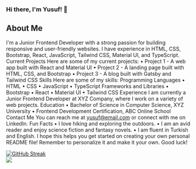 ### Hi there, I'm Yusuf! 👋
## About Me
I'm a Junior Frontend Developer with a strong passion for building responsive and user-friendly websites. I have experience in HTML, CSS, Bootstrap, React, JavaScript, Tailwind CSS, Material UI, and TypeScript.
Current Projects
Here are some of my current projects:
•	Project 1 - A web app built with React and Material UI
•	Project 2 - A landing page built with HTML, CSS, and Bootstrap
•	Project 3 - A blog built with Gatsby and Tailwind CSS
Skills
Here are some of my skills:
Programming Languages
•	HTML
•	CSS
•	JavaScript
•	TypeScript
Frameworks and Libraries
•	Bootstrap
•	React
•	Material UI
•	Tailwind CSS
Experience
I am currently a Junior Frontend Developer at XYZ Company, where I work on a variety of web projects.
Education
•	Bachelor of Science in Computer Science, XYZ University
•	Frontend Development Certification, ABC Online School
Contact Me
You can reach me at yusuf@email.com or connect with me on LinkedIn.
Fun Facts
•	I love hiking and exploring the outdoors.
•	I am an avid reader and enjoy science fiction and fantasy novels.
•	I am fluent in Turkish and English.
I hope this helps you get started on creating your own personal README file! Remember to personalize it and make it your own. Good luck!



[![GitHub Streak](https://github-readme-streak-stats.herokuapp.com?user=Pars41&theme=dark&border_radius=10)](https://git.io/streak-stats)<br>
![](https://komarev.com/ghpvc/?username=your-github-Pars41)
